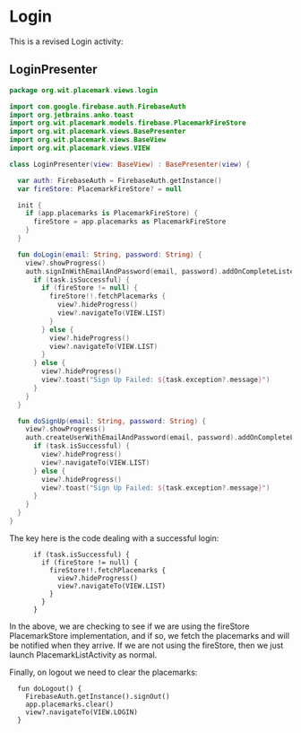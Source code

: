 # Login

This is a revised Login activity:

## LoginPresenter

~~~kotlin
package org.wit.placemark.views.login

import com.google.firebase.auth.FirebaseAuth
import org.jetbrains.anko.toast
import org.wit.placemark.models.firebase.PlacemarkFireStore
import org.wit.placemark.views.BasePresenter
import org.wit.placemark.views.BaseView
import org.wit.placemark.views.VIEW

class LoginPresenter(view: BaseView) : BasePresenter(view) {

  var auth: FirebaseAuth = FirebaseAuth.getInstance()
  var fireStore: PlacemarkFireStore? = null

  init {
    if (app.placemarks is PlacemarkFireStore) {
      fireStore = app.placemarks as PlacemarkFireStore
    }
  }

  fun doLogin(email: String, password: String) {
    view?.showProgress()
    auth.signInWithEmailAndPassword(email, password).addOnCompleteListener(view!!) { task ->
      if (task.isSuccessful) {
        if (fireStore != null) {
          fireStore!!.fetchPlacemarks {
            view?.hideProgress()
            view?.navigateTo(VIEW.LIST)
          }
        } else {
          view?.hideProgress()
          view?.navigateTo(VIEW.LIST)
        }
      } else {
        view?.hideProgress()
        view?.toast("Sign Up Failed: ${task.exception?.message}")
      }
    }
  }

  fun doSignUp(email: String, password: String) {
    view?.showProgress()
    auth.createUserWithEmailAndPassword(email, password).addOnCompleteListener(view!!) { task ->
      if (task.isSuccessful) {
        view?.hideProgress()
        view?.navigateTo(VIEW.LIST)
      } else {
        view?.hideProgress()
        view?.toast("Sign Up Failed: ${task.exception?.message}")
      }
    }
  }
}
~~~

The key here is the code dealing with a successful login:

~~~
      if (task.isSuccessful) {
        if (fireStore != null) {
          fireStore!!.fetchPlacemarks {
            view?.hideProgress()
            view?.navigateTo(VIEW.LIST)
          }
        }
      }
~~~

In the above, we are checking to see if we are using the fireStore PlacemarkStore implementation, and if so, we fetch the placemarks and will be notified when they arrive. If we are not using the fireStore, then we just launch PlacemarkListActivity as normal.

Finally, on logout we need to clear the placemarks:

~~~
  fun doLogout() {
    FirebaseAuth.getInstance().signOut()
    app.placemarks.clear()
    view?.navigateTo(VIEW.LOGIN)
  }
~~~

